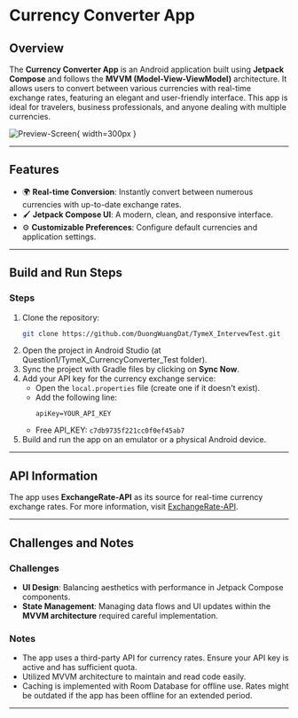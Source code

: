# Currency Converter App

## Overview
The **Currency Converter App** is an Android application built using **Jetpack Compose** and follows the **MVVM (Model-View-ViewModel)** architecture. It allows users to convert between various currencies with real-time exchange rates, featuring an elegant and user-friendly interface. This app is ideal for travelers, business professionals, and anyone dealing with multiple currencies.

![Preview-Screen](https://firebasestorage.googleapis.com/v0/b/remood-177f5.appspot.com/o/preview_screen.jpg?alt=media&token=8a0211c1-4105-4f53-a154-4be2e0c9679d){ width=300px }

---

## Features
- 🌍 **Real-time Conversion**: Instantly convert between numerous currencies with up-to-date exchange rates.
- 🖌️ **Jetpack Compose UI**: A modern, clean, and responsive interface.
- ⚙️ **Customizable Preferences**: Configure default currencies and application settings.

---

## Build and Run Steps

### Steps
1. Clone the repository:
   ```bash
   git clone https://github.com/DuongWuangDat/TymeX_IntervewTest.git
   ```
2. Open the project in Android Studio (at Question1/TymeX_CurrencyConverter_Test folder).
3. Sync the project with Gradle files by clicking on **Sync Now**.
4. Add your API key for the currency exchange service:
   - Open the `local.properties` file (create one if it doesn't exist).
   - Add the following line:
     ```properties
     apiKey=YOUR_API_KEY
     ```
   - Free API_KEY: ```c7db9735f221cc0f0ef45ab7```
5. Build and run the app on an emulator or a physical Android device.

---

## API Information
The app uses **ExchangeRate-API** as its source for real-time currency exchange rates. For more information, visit [ExchangeRate-API](https://www.exchangerate-api.com/).

---

## Challenges and Notes

### Challenges
- **UI Design**: Balancing aesthetics with performance in Jetpack Compose components.
- **State Management**: Managing data flows and UI updates within the **MVVM architecture** required careful implementation.

### Notes
- The app uses a third-party API for currency rates. Ensure your API key is active and has sufficient quota.
- Utilized MVVM architecture to maintain and read code easily.
- Caching is implemented with Room Database for offline use. Rates might be outdated if the app has been offline for an extended period.

---
